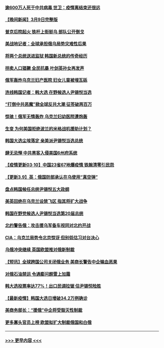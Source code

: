 #### [逾600万人死于中共病毒 世卫：疫情离结束还很远](../pages/prog202/a103369787.md?t=03101401) 
#### [【晚间新闻】3月9日完整版](../pages/prog202/a103369599.md?t=03101401) 
#### [普京后院起火 铁杆上街挺乌 部队公开倒戈](../pages/prog202/a103369445.md?t=03101401) 
#### [美战地记者：全球承担俄乌局势灾难性后果](../pages/prog202/a103369284.md?t=03101401) 
#### [将两个总统送进监狱 韩国新总统的传奇经历](../pages/prog202/a103369633.md?t=03101401) 
#### [拐卖人口猖獗 全民抗暴 叶剑英孙女再发声](../pages/prog202/a103369400.md?t=03101401) 
#### [俄军轰炸乌克兰妇产医院 妇女儿童被埋瓦砾](../pages/prog202/a103369306.md?t=03101401) 
#### [连线韩国记者：韩大选 在野候选人尹锡悦当选](../pages/prog202/a103369510.md?t=03101401) 
#### [“打倒中共恶魔”掀全球反共大潮 征签破两百万](../pages/prog202/a103369368.md?t=03101401) 
#### [惊骇！俄军无情轰炸 乌克兰妇幼医院遭炮轰](../pages/prog202/a103369584.md?t=03101401) 
#### [生变 为何美国拒绝波兰的米格战机援助计划？](../pages/prog202/a103369443.md?t=03101401) 
#### [韩国大选尘埃落定 亲美派尹锡悦当选总统](../pages/prog202/a103369380.md?t=03101401) 
#### [肆无忌惮 中共黑客入侵美国6州府系统](../pages/prog202/a103369314.md?t=03101401) 
#### [【疫情更新03·10】中国23省67地爆疫情 铁腕清零引民怨](../pages/prog202/a103360523.md?t=03101401) 
#### [【更新3.9】英：俄国防部承认在乌使用“真空弹”](../pages/prog202/a103368713.md?t=03101401) 
#### [盘点韩国候任总统尹锡悦五大政纲](../pages/prog202/a103369295.md?t=03101401) 
#### [美英回绝在乌克兰设禁飞区 指其将扩大战争](../pages/prog202/a103369236.md?t=03101401) 
#### [韩国在野党候选人尹锡悦当选第20届总统](../pages/prog202/a103369239.md?t=03101401) 
#### [北约警告俄：攻击援乌军备车视同对北约开战](../pages/prog202/a103369100.md?t=03101401) 
#### [CIA：乌克兰局势令北京惊讶 但别低估习对台决心](../pages/prog202/a103369107.md?t=03101401) 
#### [乌俄冲突继续 英国欧盟推对俄新制裁](../pages/prog202/a103369069.md?t=03101401) 
#### [【短讯】全球跨国公司关闭俄业务 美商长警告中企输血恶果](../pages/prog202/a103369075.md?t=03101401) 
#### [对俄石油禁运 令通膨问题雪上加霜](../pages/prog202/a103369053.md?t=03101401) 
#### [韩大选投票率达77%！出口民调拉锯 估尹锡悦险胜](../pages/prog202/a103369018.md?t=03101401) 
#### [【最新疫情】韩国大选日增破34.2万例确诊](../pages/prog202/a103369015.md?t=03101401) 
#### [美商务部长：“援俄”中企将受毁灭性制裁](../pages/prog202/a103368936.md?t=03101401) 
#### [更多寡头官员上榜 欧盟拟扩大制裁俄国和白俄](../pages/prog202/a103368970.md?t=03101401) 

----
#### [ >>> 更早内容 <<< ](../indexes/prog202-earlier.md)
